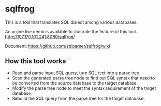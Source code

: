 # sqlfrog
This is a tool that translates SQL dialect among various databases.

An online live demo is available to illustrate the feature of this tool.
http://107.170.101.241:8080/sqlfrog/

Document:
https://github.com/sqlparser/sqlfrog/wiki

## How this tool works

- Read and parse input SQL query, turn SQL text into a parse tree.
- Scan the generated parse tree node to find out SQL syntax that need to be converted from the source database to the target database.
- Modify the parse tree node to meet the syntax requirement of the target database.
- Rebuild the SQL query from the parse tree for the target database.
